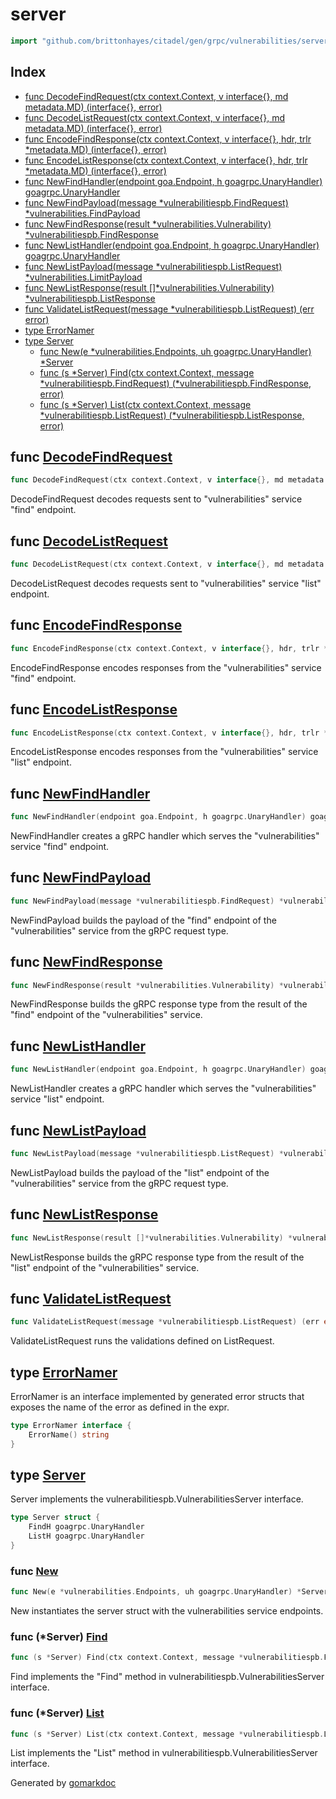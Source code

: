 <!-- Code generated by gomarkdoc. DO NOT EDIT -->

# server

```go
import "github.com/brittonhayes/citadel/gen/grpc/vulnerabilities/server"
```

## Index

- [func DecodeFindRequest(ctx context.Context, v interface{}, md metadata.MD) (interface{}, error)](<#func-decodefindrequest>)
- [func DecodeListRequest(ctx context.Context, v interface{}, md metadata.MD) (interface{}, error)](<#func-decodelistrequest>)
- [func EncodeFindResponse(ctx context.Context, v interface{}, hdr, trlr *metadata.MD) (interface{}, error)](<#func-encodefindresponse>)
- [func EncodeListResponse(ctx context.Context, v interface{}, hdr, trlr *metadata.MD) (interface{}, error)](<#func-encodelistresponse>)
- [func NewFindHandler(endpoint goa.Endpoint, h goagrpc.UnaryHandler) goagrpc.UnaryHandler](<#func-newfindhandler>)
- [func NewFindPayload(message *vulnerabilitiespb.FindRequest) *vulnerabilities.FindPayload](<#func-newfindpayload>)
- [func NewFindResponse(result *vulnerabilities.Vulnerability) *vulnerabilitiespb.FindResponse](<#func-newfindresponse>)
- [func NewListHandler(endpoint goa.Endpoint, h goagrpc.UnaryHandler) goagrpc.UnaryHandler](<#func-newlisthandler>)
- [func NewListPayload(message *vulnerabilitiespb.ListRequest) *vulnerabilities.LimitPayload](<#func-newlistpayload>)
- [func NewListResponse(result []*vulnerabilities.Vulnerability) *vulnerabilitiespb.ListResponse](<#func-newlistresponse>)
- [func ValidateListRequest(message *vulnerabilitiespb.ListRequest) (err error)](<#func-validatelistrequest>)
- [type ErrorNamer](<#type-errornamer>)
- [type Server](<#type-server>)
  - [func New(e *vulnerabilities.Endpoints, uh goagrpc.UnaryHandler) *Server](<#func-new>)
  - [func (s *Server) Find(ctx context.Context, message *vulnerabilitiespb.FindRequest) (*vulnerabilitiespb.FindResponse, error)](<#func-server-find>)
  - [func (s *Server) List(ctx context.Context, message *vulnerabilitiespb.ListRequest) (*vulnerabilitiespb.ListResponse, error)](<#func-server-list>)


## func [DecodeFindRequest](<https://github.com/brittonhayes/citadel/blob/main/gen/grpc/vulnerabilities/server/encode_decode.go#L32>)

```go
func DecodeFindRequest(ctx context.Context, v interface{}, md metadata.MD) (interface{}, error)
```

DecodeFindRequest decodes requests sent to "vulnerabilities" service "find" endpoint\.

## func [DecodeListRequest](<https://github.com/brittonhayes/citadel/blob/main/gen/grpc/vulnerabilities/server/encode_decode.go#L62>)

```go
func DecodeListRequest(ctx context.Context, v interface{}, md metadata.MD) (interface{}, error)
```

DecodeListRequest decodes requests sent to "vulnerabilities" service "list" endpoint\.

## func [EncodeFindResponse](<https://github.com/brittonhayes/citadel/blob/main/gen/grpc/vulnerabilities/server/encode_decode.go#L21>)

```go
func EncodeFindResponse(ctx context.Context, v interface{}, hdr, trlr *metadata.MD) (interface{}, error)
```

EncodeFindResponse encodes responses from the "vulnerabilities" service "find" endpoint\.

## func [EncodeListResponse](<https://github.com/brittonhayes/citadel/blob/main/gen/grpc/vulnerabilities/server/encode_decode.go#L51>)

```go
func EncodeListResponse(ctx context.Context, v interface{}, hdr, trlr *metadata.MD) (interface{}, error)
```

EncodeListResponse encodes responses from the "vulnerabilities" service "list" endpoint\.

## func [NewFindHandler](<https://github.com/brittonhayes/citadel/blob/main/gen/grpc/vulnerabilities/server/server.go#L42>)

```go
func NewFindHandler(endpoint goa.Endpoint, h goagrpc.UnaryHandler) goagrpc.UnaryHandler
```

NewFindHandler creates a gRPC handler which serves the "vulnerabilities" service "find" endpoint\.

## func [NewFindPayload](<https://github.com/brittonhayes/citadel/blob/main/gen/grpc/vulnerabilities/server/types.go#L18>)

```go
func NewFindPayload(message *vulnerabilitiespb.FindRequest) *vulnerabilities.FindPayload
```

NewFindPayload builds the payload of the "find" endpoint of the "vulnerabilities" service from the gRPC request type\.

## func [NewFindResponse](<https://github.com/brittonhayes/citadel/blob/main/gen/grpc/vulnerabilities/server/types.go#L27>)

```go
func NewFindResponse(result *vulnerabilities.Vulnerability) *vulnerabilitiespb.FindResponse
```

NewFindResponse builds the gRPC response type from the result of the "find" endpoint of the "vulnerabilities" service\.

## func [NewListHandler](<https://github.com/brittonhayes/citadel/blob/main/gen/grpc/vulnerabilities/server/server.go#L63>)

```go
func NewListHandler(endpoint goa.Endpoint, h goagrpc.UnaryHandler) goagrpc.UnaryHandler
```

NewListHandler creates a gRPC handler which serves the "vulnerabilities" service "list" endpoint\.

## func [NewListPayload](<https://github.com/brittonhayes/citadel/blob/main/gen/grpc/vulnerabilities/server/types.go#L54>)

```go
func NewListPayload(message *vulnerabilitiespb.ListRequest) *vulnerabilities.LimitPayload
```

NewListPayload builds the payload of the "list" endpoint of the "vulnerabilities" service from the gRPC request type\.

## func [NewListResponse](<https://github.com/brittonhayes/citadel/blob/main/gen/grpc/vulnerabilities/server/types.go#L64>)

```go
func NewListResponse(result []*vulnerabilities.Vulnerability) *vulnerabilitiespb.ListResponse
```

NewListResponse builds the gRPC response type from the result of the "list" endpoint of the "vulnerabilities" service\.

## func [ValidateListRequest](<https://github.com/brittonhayes/citadel/blob/main/gen/grpc/vulnerabilities/server/types.go#L94>)

```go
func ValidateListRequest(message *vulnerabilitiespb.ListRequest) (err error)
```

ValidateListRequest runs the validations defined on ListRequest\.

## type [ErrorNamer](<https://github.com/brittonhayes/citadel/blob/main/gen/grpc/vulnerabilities/server/server.go#L27-L29>)

ErrorNamer is an interface implemented by generated error structs that exposes the name of the error as defined in the expr\.

```go
type ErrorNamer interface {
    ErrorName() string
}
```

## type [Server](<https://github.com/brittonhayes/citadel/blob/main/gen/grpc/vulnerabilities/server/server.go#L20-L23>)

Server implements the vulnerabilitiespb\.VulnerabilitiesServer interface\.

```go
type Server struct {
    FindH goagrpc.UnaryHandler
    ListH goagrpc.UnaryHandler
}
```

### func [New](<https://github.com/brittonhayes/citadel/blob/main/gen/grpc/vulnerabilities/server/server.go#L33>)

```go
func New(e *vulnerabilities.Endpoints, uh goagrpc.UnaryHandler) *Server
```

New instantiates the server struct with the vulnerabilities service endpoints\.

### func \(\*Server\) [Find](<https://github.com/brittonhayes/citadel/blob/main/gen/grpc/vulnerabilities/server/server.go#L51>)

```go
func (s *Server) Find(ctx context.Context, message *vulnerabilitiespb.FindRequest) (*vulnerabilitiespb.FindResponse, error)
```

Find implements the "Find" method in vulnerabilitiespb\.VulnerabilitiesServer interface\.

### func \(\*Server\) [List](<https://github.com/brittonhayes/citadel/blob/main/gen/grpc/vulnerabilities/server/server.go#L72>)

```go
func (s *Server) List(ctx context.Context, message *vulnerabilitiespb.ListRequest) (*vulnerabilitiespb.ListResponse, error)
```

List implements the "List" method in vulnerabilitiespb\.VulnerabilitiesServer interface\.



Generated by [gomarkdoc](<https://github.com/princjef/gomarkdoc>)
